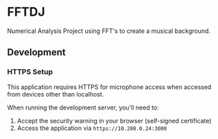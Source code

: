 # FFTDJ
Numerical Analysis Project using FFT's to create a musical background.

## Development

### HTTPS Setup
This application requires HTTPS for microphone access when accessed from devices other than localhost.

When running the development server, you'll need to:
1. Accept the security warning in your browser (self-signed certificate)
2. Access the application via `https://10.200.0.24:3000`
